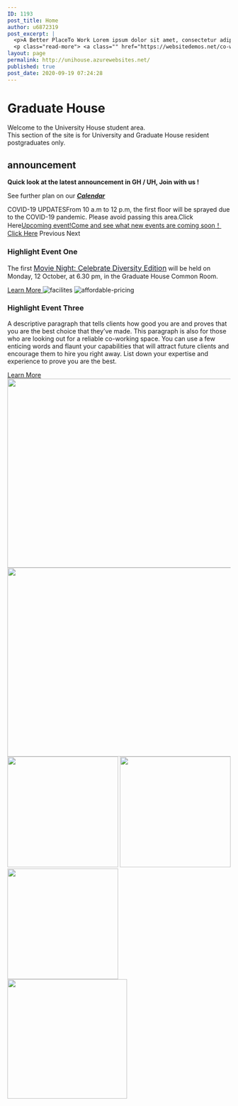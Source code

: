 ```yaml
---
ID: 1193
post_title: Home
author: u6872319
post_excerpt: |
  <p>A Better PlaceTo Work Lorem ipsum dolor sit amet, consectetur adipiscing elit. Ut elit tellus, luctus nec ullamcorper mattis, pulvinar dapibus leo. Ut elit tellus, luctus nec ullamcorper mattis, pulvinar dapibus leo. Donec Sodales Sagittis Magna. Learn More A Place That HelpsGrowth of Your Work Ut elit tellus, luctus nec ullamcorper mattis, pulvinar dapibus leo. &hellip;</p>
  <p class="read-more"> <a class="" href="https://websitedemos.net/co-working-space-02/"> <span class="screen-reader-text">Home</span> Read More &raquo;</a></p>
layout: page
permalink: http://unihouse.azurewebsites.net/
published: true
post_date: 2020-09-19 07:24:28
---
```

<h1>Graduate House</h1>		
		<p>Welcome to the University House student area.<br data-rich-text-line-break="true" />This section of the site is for University and Graduate House resident postgraduates only.</p>		
			<h2>announcement</h2>		
		<p><b>Quick look at the latest announcement in GH / UH, Join with us !</b></p><p>See further plan on our <i><u><b><a href="https://unihouse.azurewebsites.net/index.php/event/">Calendar</a></b></u></i></p>		
					COVID-19 UPDATESFrom 10 a.m to 12 p.m, the first floor will be sprayed due to the COVID-19 pandemic. Please avoid passing this area.Click Here<a href="https://unihouse.azurewebsites.net/index.php/event/">Upcoming event!Come and see what new events are coming soon！Click Here</a>				
							Previous
							Next
			<h3>Highlight Event One</h3>		
		<p>The first <a style="box-sizing: inherit; font-size: 16px; font-style: normal; background-color: #ffffff; color: #141827;" href="https://residents.unihouse.anu.edu.au/announcement/movie-night-celebrate-diversity-edition/">Movie Night: Celebrate Diversity Edition</a> will be held on Monday, 12 October, at 6.30 pm, in the Graduate House Common Room.</p>		
			<a href="https://unihouse.azurewebsites.net/index.php/event/test-event/" role="button">
						Learn More
					</a>
										<img src="/wp-content/uploads/elementor/thumbs/facilites-ovojycfqq9ynbka2mpqslye1u7rhu7wnez164awo4g.jpg" title="facilites" alt="facilites" />											
										<img src="/wp-content/uploads/elementor/thumbs/affordable-pricing-ovojyddkx3zxn68ph85f6g5iflmv1x0dr3onlkv9y8.jpg" title="affordable-pricing" alt="affordable-pricing" />											
			<h3>Highlight Event Three</h3>		
		<p>A descriptive paragraph that tells clients how good you are and proves that you are the best choice that they’ve made. This paragraph is also for those who are looking out for a reliable co-working space. You can use a few enticing words and flaunt your capabilities that will attract future clients and encourage them to hire you right away. List down your expertise and experience to prove you are the best.</p>		
			<a href="#" role="button">
						Learn More
					</a>
										<img width="640" height="427" src="/wp-content/uploads/2020/07/gallery-1.jpg" alt="" srcset="/wp-content/uploads/2020/07/gallery-1.jpg 640w, /wp-content/uploads/2020/07/gallery-1-300x200.jpg 300w" sizes="(max-width: 640px) 100vw, 640px" />											
										<img width="640" height="427" src="/wp-content/uploads/2020/07/gallery-2.jpg" alt="" srcset="/wp-content/uploads/2020/07/gallery-2.jpg 640w, /wp-content/uploads/2020/07/gallery-2-300x200.jpg 300w" sizes="(max-width: 640px) 100vw, 640px" />											
										<img width="250" height="250" src="/wp-content/uploads/2020/06/gallery1-free-img.jpg" alt="" srcset="/wp-content/uploads/2020/06/gallery1-free-img.jpg 250w, /wp-content/uploads/2020/06/gallery1-free-img-150x150.jpg 150w" sizes="(max-width: 250px) 100vw, 250px" />											
										<img width="250" height="250" src="/wp-content/uploads/2020/06/gallery3-free-img.jpg" alt="" srcset="/wp-content/uploads/2020/06/gallery3-free-img.jpg 250w, /wp-content/uploads/2020/06/gallery3-free-img-150x150.jpg 150w" sizes="(max-width: 250px) 100vw, 250px" />											
										<img width="250" height="250" src="/wp-content/uploads/2020/06/gallery4-free-img.jpg" alt="" srcset="/wp-content/uploads/2020/06/gallery4-free-img.jpg 250w, /wp-content/uploads/2020/06/gallery4-free-img-150x150.jpg 150w" sizes="(max-width: 250px) 100vw, 250px" />											
										<img width="270" height="270" src="/wp-content/uploads/2020/06/left-free-img.jpg" alt="" srcset="/wp-content/uploads/2020/06/left-free-img.jpg 270w, /wp-content/uploads/2020/06/left-free-img-150x150.jpg 150w" sizes="(max-width: 270px) 100vw, 270px" />